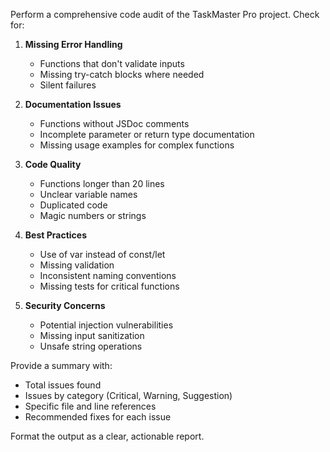 Perform a comprehensive code audit of the TaskMaster Pro project. Check for:

1. **Missing Error Handling**
   - Functions that don't validate inputs
   - Missing try-catch blocks where needed
   - Silent failures

2. **Documentation Issues**
   - Functions without JSDoc comments
   - Incomplete parameter or return type documentation
   - Missing usage examples for complex functions

3. **Code Quality**
   - Functions longer than 20 lines
   - Unclear variable names
   - Duplicated code
   - Magic numbers or strings

4. **Best Practices**
   - Use of var instead of const/let
   - Missing validation
   - Inconsistent naming conventions
   - Missing tests for critical functions

5. **Security Concerns**
   - Potential injection vulnerabilities
   - Missing input sanitization
   - Unsafe string operations

Provide a summary with:
- Total issues found
- Issues by category (Critical, Warning, Suggestion)
- Specific file and line references
- Recommended fixes for each issue

Format the output as a clear, actionable report.
